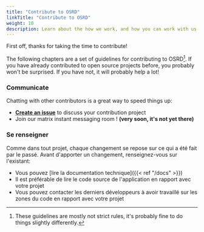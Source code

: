 ```yaml
---
title: "Contribute to OSRD"
linkTitle: "Contribute to OSRD"
weight: 10
description: Learn about the how we work, and how you can work with us
---
```


First off, thanks for taking the time to contribute!

The following chapters are a set of guidelines for contributing to OSRD[^guidelines-not-rules]. If you have already contributed to open source projects before, you probably won't be surprised.
If you have not, it will probably help a lot!

### Communicate

Chatting with other contributors is a great way to speed things up:

- [**Create an issue**](https://github.com/DGEXSolutions/osrd/issues/new/choose) to discuss your contribution project
- Join our matrix instant messaging room ! **(very soon, it's not yet there)**

### Se renseigner

Comme dans tout projet, chaque changement se repose sur ce qui a été fait par le passé.
Avant d'apporter un changement, renseignez-vous sur l'existant:

- Vous pouvez [lire la documentation technique]({{< ref "/docs" >}})
- Il est préférable de lire le code source de l'application en rapport avec votre projet
- Vous pouvez contacter les derniers développeurs à avoir travaillé sur les zones du code en rapport avec votre projet

[^guidelines-not-rules]: These guidelines are mostly not strict rules, it's probably fine to do things slightly differently.
